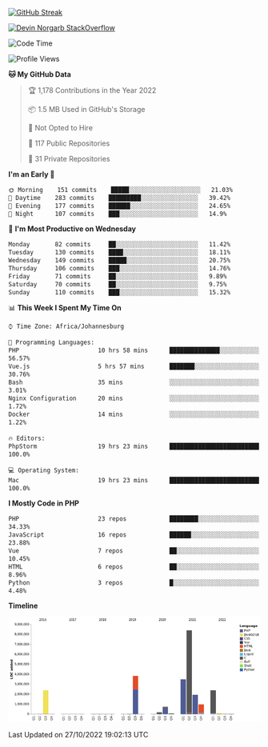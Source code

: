 
[![GitHub Streak](http://github-readme-streak-stats.herokuapp.com?user=DevinNorgarb&date_format=M%20j%5B%2C%20Y%5D)](https://git.io/streak-stats)


[![Devin Norgarb StackOverflow](https://github-readme-stackoverflow.vercel.app/?userID=4993755)](https://stackoverflow.com/users/4993755/devin-norgarb)

<!--START_SECTION:waka-->
![Code Time](http://img.shields.io/badge/Code%20Time-5%2C817%20hrs%2010%20mins-blue)

![Profile Views](http://img.shields.io/badge/Profile%20Views-3-blue)

**🐱 My GitHub Data** 

> 🏆 1,178 Contributions in the Year 2022
 > 
> 📦 1.5 MB Used in GitHub's Storage 
 > 
> 🚫 Not Opted to Hire
 > 
> 📜 117 Public Repositories 
 > 
> 🔑 31 Private Repositories  
 > 
**I'm an Early 🐤** 

```text
🌞 Morning    151 commits    █████░░░░░░░░░░░░░░░░░░░░   21.03% 
🌆 Daytime    283 commits    █████████░░░░░░░░░░░░░░░░   39.42% 
🌃 Evening    177 commits    ██████░░░░░░░░░░░░░░░░░░░   24.65% 
🌙 Night      107 commits    ███░░░░░░░░░░░░░░░░░░░░░░   14.9%

```
📅 **I'm Most Productive on Wednesday** 

```text
Monday       82 commits     ██░░░░░░░░░░░░░░░░░░░░░░░   11.42% 
Tuesday      130 commits    ████░░░░░░░░░░░░░░░░░░░░░   18.11% 
Wednesday    149 commits    █████░░░░░░░░░░░░░░░░░░░░   20.75% 
Thursday     106 commits    ███░░░░░░░░░░░░░░░░░░░░░░   14.76% 
Friday       71 commits     ██░░░░░░░░░░░░░░░░░░░░░░░   9.89% 
Saturday     70 commits     ██░░░░░░░░░░░░░░░░░░░░░░░   9.75% 
Sunday       110 commits    ███░░░░░░░░░░░░░░░░░░░░░░   15.32%

```


📊 **This Week I Spent My Time On** 

```text
⌚︎ Time Zone: Africa/Johannesburg

💬 Programming Languages: 
PHP                      10 hrs 58 mins      ██████████████░░░░░░░░░░░   56.57% 
Vue.js                   5 hrs 57 mins       ███████░░░░░░░░░░░░░░░░░░   30.76% 
Bash                     35 mins             ░░░░░░░░░░░░░░░░░░░░░░░░░   3.01% 
Nginx Configuration      20 mins             ░░░░░░░░░░░░░░░░░░░░░░░░░   1.72% 
Docker                   14 mins             ░░░░░░░░░░░░░░░░░░░░░░░░░   1.22%

🔥 Editors: 
PhpStorm                 19 hrs 23 mins      █████████████████████████   100.0%

💻 Operating System: 
Mac                      19 hrs 23 mins      █████████████████████████   100.0%

```

**I Mostly Code in PHP** 

```text
PHP                      23 repos            ████████░░░░░░░░░░░░░░░░░   34.33% 
JavaScript               16 repos            ██████░░░░░░░░░░░░░░░░░░░   23.88% 
Vue                      7 repos             ██░░░░░░░░░░░░░░░░░░░░░░░   10.45% 
HTML                     6 repos             ██░░░░░░░░░░░░░░░░░░░░░░░   8.96% 
Python                   3 repos             █░░░░░░░░░░░░░░░░░░░░░░░░   4.48%

```


**Timeline**

![Chart not found](https://raw.githubusercontent.com/DevinNorgarb/DevinNorgarb/main/charts/bar_graph.png) 


 Last Updated on 27/10/2022 19:02:13 UTC
<!--END_SECTION:waka-->

